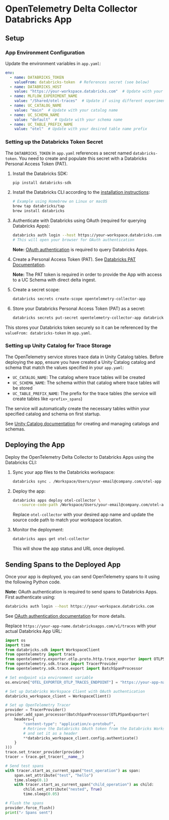 # OpenTelemetry Delta Collector Databricks App

## Setup

### App Environment Configuration

Update the environment variables in `app.yaml`:

```yaml
env:
  - name: DATABRICKS_TOKEN
    valueFrom: databricks-token  # References secret (see below)
  - name: DATABRICKS_HOST
    value: "https://your-workspace.databricks.com"  # Update with your workspace URL
  - name: MLFLOW_EXPERIMENT_NAME
    value: "/Shared/otel-traces"  # Update if using different experiment
  - name: UC_CATALOG_NAME
    value: "main"  # Update with your catalog name
  - name: UC_SCHEMA_NAME
    value: "default"  # Update with your schema name
  - name: UC_TABLE_PREFIX_NAME
    value: "otel"  # Update with your desired table name prefix
```

### Setting up the Databricks Token Secret

The `DATABRICKS_TOKEN` in `app.yaml` references a secret named `databricks-token`. You need to create and populate this secret with a Databricks Personal Access Token (PAT).

1. Install the Databricks SDK:
   ```bash
   pip install databricks-sdk
   ```

2. Install the Databricks CLI according to the [installation instructions](https://docs.databricks.com/aws/en/dev-tools/cli/install):
   ```bash
   # Example using Homebrew on Linux or macOS
   brew tap databricks/tap
   brew install databricks
   ```

3. Authenticate with Databricks using OAuth (required for querying Databricks Apps):
   ```bash
   databricks auth login --host https://your-workspace.databricks.com
   # This will open your browser for OAuth authentication
   ```
   
   **Note:** [OAuth authentication](https://docs.databricks.com/aws/en/dev-tools/auth/oauth-u2m?language=Python#automatic-authorization-with-unified-client-authentication) is required to query Databricks Apps.

4. Create a Personal Access Token (PAT). See [Databricks PAT Documentation](https://docs.databricks.com/en/dev-tools/auth/pat.html).
   
   **Note:** The PAT token is required in order to provide the App with access to a UC Schema with direct delta ingest.

5. Create a secret scope:
   ```bash
   databricks secrets create-scope opentelemetry-collector-app
   ```

6. Store your Databricks Personal Access Token (PAT) as a secret:
   ```bash
   databricks secrets put-secret opentelemetry-collector-app databricks-token --string-value "your-actual-token-here"
   ```

This stores your Databricks token securely so it can be referenced by the `valueFrom: databricks-token` in `app.yaml`.

### Setting up Unity Catalog for Trace Storage

The OpenTelemetry service stores trace data in Unity Catalog tables. Before deploying the app, ensure you have created a Unity Catalog catalog and schema that match the values specified in your `app.yaml`:

- `UC_CATALOG_NAME`: The catalog where trace tables will be created
- `UC_SCHEMA_NAME`: The schema within that catalog where trace tables will be stored
- `UC_TABLE_PREFIX_NAME`: The prefix for the trace tables (the service will create tables like `<prefix>_spans`)

The service will automatically create the necessary tables within your specified catalog and schema on first startup.

See [Unity Catalog documentation](https://docs.databricks.com/en/data-governance/unity-catalog/index.html) for creating and managing catalogs and schemas.

## Deploying the App

Deploy the OpenTelemetry Delta Collector to Databricks Apps using the Databricks CLI:

1. Sync your app files to the Databricks workspace:
   ```bash
   databricks sync . /Workspace/Users/your-email@company.com/otel-app
   ```

2. Deploy the app:
   ```bash
   databricks apps deploy otel-collector \
     --source-code-path /Workspace/Users/your-email@company.com/otel-app
   ```

   Replace `otel-collector` with your desired app name and update the source code path to match your workspace location.

3. Monitor the deployment:
   ```bash
   databricks apps get otel-collector
   ```

   This will show the app status and URL once deployed.


## Sending Spans to the Deployed App

Once your app is deployed, you can send OpenTelemetry spans to it using the following Python code.

**Note:** OAuth authentication is required to send spans to Databricks Apps. First authenticate using:
```bash
databricks auth login --host https://your-workspace.databricks.com
```
See [OAuth authentication documentation](https://docs.databricks.com/aws/en/dev-tools/auth/oauth-u2m?language=Python#automatic-authorization-with-unified-client-authentication) for more details.

Replace `https://your-app-name.databricksapps.com/v1/traces` with your actual Databricks App URL:

```python
import os
import time
from databricks.sdk import WorkspaceClient
from opentelemetry import trace
from opentelemetry.exporter.otlp.proto.http.trace_exporter import OTLPSpanExporter
from opentelemetry.sdk.trace import TracerProvider
from opentelemetry.sdk.trace.export import BatchSpanProcessor

# Set endpoint via environment variable
os.environ["OTEL_EXPORTER_OTLP_TRACES_ENDPOINT"] = "https://your-app-name.databricksapps.com/v1/traces"

# Set up Databricks Workspace Client with OAuth authentication
databricks_workspace_client = WorkspaceClient()

# Set up OpenTelemetry Tracer
provider = TracerProvider()
provider.add_span_processor(BatchSpanProcessor(OTLPSpanExporter(
    headers={
        "content-type": "application/x-protobuf",
        # Retrieve the Databricks OAuth token from the Databricks Workspace Client
        # and set it as a header
        **databricks_workspace_client.config.authenticate()
    }
)))
trace.set_tracer_provider(provider)
tracer = trace.get_tracer(__name__)

# Send test spans
with tracer.start_as_current_span("test_operation") as span:
    span.set_attribute("test", "hello")
    time.sleep(0.1)
    with tracer.start_as_current_span("child_operation") as child:
        child.set_attribute("nested", True)
        time.sleep(0.05)

# Flush the spans
provider.force_flush()
print("✓ Spans sent")
```
